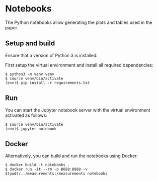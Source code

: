 # Notebooks

The Python notebooks allow generating the plots and tables used in the paper.


## Setup and build

Ensure that a version of Python 3 is installed.

First setup the virtual environment and install all required dependencies:

```
$ python3 -m venv venv
$ source venv/bin/activate
(env)$ pip install -r requirements.txt
```


## Run

You can start the Jupyter notebook server with the virtual environment activated as follows:

```
$ source venv/bin/activate
(env)$ jupyter notebook
```


## Docker

Alternatively, you can build and run the notebooks using Docker:

```
$ docker build -t notebooks .
$ docker run -it --rm -p 8888:8888 -v $(pwd)/../measurements:/measurements notebooks
```
